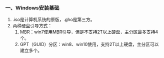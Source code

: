 ### 一、Windows安装基础

1. .iso是计算机系统的原版，.gho是第三方。
2. 两种硬盘引导方式：
   1. MBR：win7使用MBR引导，但是不支持2T以上硬盘，主分区最多支持4个。
   2. GPT（GUID）分区：win8、win10使用，支持2T以上硬盘，主分区可以建立多个。
